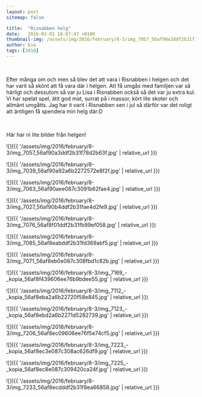 ```yaml
---
layout: post
sitemap: false

title:  "Risnabben helg"
date:   2016-02-01 18:07:47 +0100
thumbnail-img: /assets/img/2016/february/8-3/img_7057_56af90a3ddf2b31f78d2b63f.jpg
author: Eva
tags: [2016]
---
```


 




Efter många om och men så blev det att vara i Risnabben i helgen och det har varit så skönt att få vara där i helgen. Att få umgås med familjen var så härligt och dessutom så var ju Lisa i Risnabben också så det var ju extra kul. Vi har spelat spel, ätit god mat, surrat på i massor, kört lite skoter och allmänt umgåtts. Jag har it varit i Risnabben sen i jul så därför var det roligt att äntligen få spendera min helg där:D




 




Här har ni lite bilder från helgen!

![]({{ '/assets/img/2016/february/8-3/img_7057_56af90a3ddf2b31f78d2b63f.jpg'  | relative_url }})

![]({{ '/assets/img/2016/february/8-3/img_7039_56af90a92a6b2272572e8f2f.jpg'  | relative_url }})

![]({{ '/assets/img/2016/february/8-3/img_7063_56af90aee087c3091b62fae4.jpg'  | relative_url }})

![]({{ '/assets/img/2016/february/8-3/img_7027_56af90b4ddf2b31fae4d2fe9.jpg'  | relative_url }})

![]({{ '/assets/img/2016/february/8-3/img_7076_56af8f01ddf2b31fb99ef058.jpg'  | relative_url }})

![]({{ '/assets/img/2016/february/8-3/img_7085_56af8eabddf2b31fd369abf5.jpg'  | relative_url }})

![]({{ '/assets/img/2016/february/8-3/img_7071_56af8eb0e087c308fbd1c82b.jpg'  | relative_url }})

![]({{ '/assets/img/2016/february/8-3/img_7169_-_kopia_56af8f439606ee76b9bdee55.jpg'  | relative_url }})

![]({{ '/assets/img/2016/february/8-3/img_7112_-_kopia_56af8eba2a6b22720f58e845.jpg'  | relative_url }})

![]({{ '/assets/img/2016/february/8-3/img_7123_-_kopia_56af8ebd2a6b2271d5282739.jpg'  | relative_url }})

![]({{ '/assets/img/2016/february/8-3/img_7206_56af8ec09606ee76f5e74cf5.jpg'  | relative_url }})

![]({{ '/assets/img/2016/february/8-3/img_7223_-_kopia_56af8ec3e087c308ac626df9.jpg'  | relative_url }})

![]({{ '/assets/img/2016/february/8-3/img_7225_-_kopia_56af8ec8e087c309420ca24f.jpg'  | relative_url }})

![]({{ '/assets/img/2016/february/8-3/img_7233_56af8ecdddf2b31f8ea66858.jpg'  | relative_url }})

